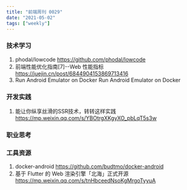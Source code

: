 ```yaml
---
title: "前端周刊 0029"
date: "2021-05-02"
tags: ["weekly"]
---
```


### 技术学习
1. phodal/lowcode https://github.com/phodal/lowcode
2. 前端性能优化指南[7]--Web 性能指标  https://juejin.cn/post/6844904153869713416
3. Run Android Emulator on Docker Run Android Emulator on Docker

### 开发实践
1. 能让你纵享丝滑的SSR技术，转转这样实践 https://mp.weixin.qq.com/s/YBOtrgXKgyXO_pbLqT5s3w

### 职业思考


### 工具资源
1. docker-android https://github.com/budtmo/docker-android
2. 基于 Flutter 的 Web 渲染引擎「北海」正式开源 https://mp.weixin.qq.com/s/tnHbceedNsoKgMrgoTyyuA